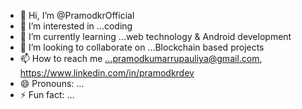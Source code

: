 - 👋 Hi, I’m @PramodkrOfficial
- 👀 I’m interested in ...coding
- 🌱 I’m currently learning ...web technology & Android development
- 💞️ I’m looking to collaborate on ...Blockchain based projects
- 📫 How to reach me ...pramodkumarrupauliya@gmail.com, https://www.linkedin.com/in/pramodkrdev
- 😄 Pronouns: ...
- ⚡ Fun fact: ...

<!---
PramodkrOfficial/PramodkrOfficial is a ✨ special ✨ repository because its `README.md` (this file) appears on your GitHub profile.
You can click the Preview link to take a look at your changes.
--->
